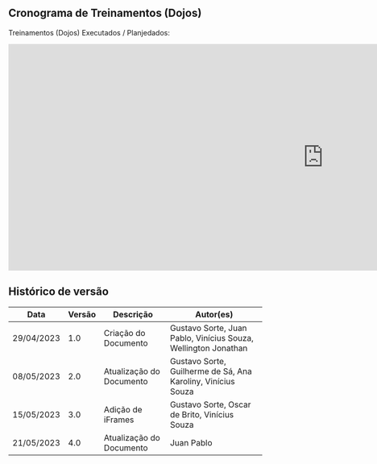 ## Cronograma de Treinamentos (Dojos)

Treinamentos (Dojos) Executados / Planjedados:

<iframe width="1250px" height="450px" frameborder="0"width="1250px" height="550px" frameborder="0" src="https://docs.google.com/spreadsheets/d/1sxyLXKhTZR7ouhJkCmd6OatWDRnAtHbAg4XNN_KSVLA/edit#gid=0"></iframe>



## Histórico de versão
| Data | Versão | Descrição | Autor(es) |
| ---- | ---- | ---- | ---- |
| 29/04/2023 | 1.0 | Criação do Documento | Gustavo Sorte, Juan Pablo, Vinícius Souza, Wellington Jonathan |
| 08/05/2023 | 2.0 | Atualização do Documento | Gustavo Sorte, Guilherme de Sá, Ana Karoliny, Vinícius Souza |
| 15/05/2023 | 3.0 | Adição de iFrames | Gustavo Sorte, Oscar de Brito, Vinícius Souza |
| 21/05/2023 | 4.0 | Atualização do Documento | Juan Pablo |
